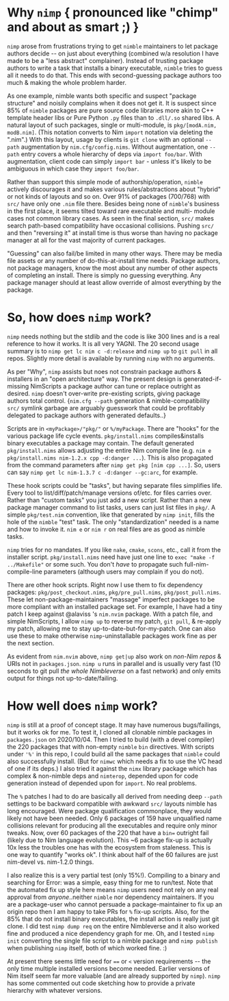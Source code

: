 Why `nimp` { pronounced like "chimp" and about as smart ;) }
============================================================
`nimp` arose from frustrations trying to get `nimble` maintainers to let package
authors decide -- on just about everything (combined w/a resolution I have made
to be a "less abstract" complainer).  Instead of trusting package authors to
write a task that installs a binary executable, `nimble` tries to guess all it
needs to do that.  This ends with second-guessing package authors too much &
making the whole problem harder.

As one example, nimble wants both specific and suspect "package structure" and
noisily complains when it does not get it.  It is suspect since 85% of `nimble`
packages are pure source code libraries more akin to C++ template header libs or
Pure Python `.py` files than to `.dll/.so` shared libs.  A natural layout of
such packages, single or multi-module, is `pkg/[modA.nim, modB.nim]`.  (This
notation converts to Nim `import` notation via deleting the ".nim".)  With this
layout, usage by clients is `git clone` with an optional `--path` augmentation
by `nim.cfg/config.nims`.  Without augmentation, one `--path` entry covers a
whole hierarchy of deps via `import foo/bar`.  With augmentation, client code
can simply `import bar` - unless it's likely to be ambiguous in which case they
`import foo/bar`.

Rather than support this simple mode of authorship/operation, `nimble` actively
discourages it and makes various rules/abstractions about "hybrid" or not kinds
of layouts and so on.  Over 91% of packages (700/768) with `src/` have only one
`.nim` file there.  Besides being none of `nimble`'s business in the first
place, it seems tilted toward rare executable and multi- module cases not common
library cases.  As seen in the final section, `src/` makes search path-based
compatibility have occasional collisions.  Pushing `src/` and then "reversing
it" at install time is thus worse than having no package manager at all for the
vast majority of current packages.

"Guessing" can also fail/be limited in many other ways.  There may be media file
assets or any number of do-this-at-install time needs.  Package authors, not
package managers, know the most about any number of other aspects of completing
an install.  There is simply no guessing everything.  Any package manager should
at least allow override of almost everything by the package.

So, how does `nimp` work?
=========================
`nimp` needs nothing but the stdlib and the code is like 300 lines and is a real
reference to how it works.  It is all very YAGNI.  The 20 second usage summary
is to `nimp get lc nim c -d:release` and `nimp up` to `git pull` in all repos.
Slightly more detail is available by running `nimp` with no arguments.

As per "Why", `nimp` assists but noes not constrain package authors & installers
in an "open architecture" way.  The present design is generated-if-missing
NimScripts a package author can tune or replace outright as desired.  `nimp`
doesn't over-write pre-existing scripts, giving package authors total control.
{`nim.cfg --path` generation & nimble-compatibility `src/` symlink garbage are
arguably guesswork that could be profitably delegated to package authors with
generated defaults..}

Scripts are in `<myPackage>/"pkg/"` or `%/myPackage`.  There are "hooks" for the
various package life cycle events.  `pkg/install.nims` compiles&installs binary
executables a package may contain.  The default generated `pkg/install.nims`
allows adjusting the entire Nim compile line (e.g. `nim e pkg/install.nims
nim-1.2.x cpp -d:danger ...`).  This is also propagated from the command
parameters after `nimp get pkg [nim cpp ...]`.  So, users can say `nimp get lc
nim-1.3.7 c -d:danger --gc:arc`, for example.

These hook scripts could be "tasks", but having separate files simplifies life.
Every tool to list/diff/patch/manage versions of/etc. for files carries over.
Rather than "custom tasks" you just add a new script.  Rather than a new package
manager command to list tasks, users can just list files in `pkg/`.  A simple
`pkg/test.nim` convention, like that generated by `nimp init`, fills the hole of
the `nimble` "test" task.  The only "standardization" needed is a name and how
to invoke it.  `nim e` or `nim r` on real files are as good as nimble tasks.

`nimp` tries for no mandates.  If you like `nake`, `cmake`, `scons`, etc., call
it from the installer script.  `pkg/install.nims` need have just one line to
`exec "make -f ../Makefile"` or some such.  You don't *have* to propagate such
full-nim-compile-line parameters (although users may complain if you do not).

There are other hook scripts.  Right now I use them to fix dependency packages:
`pkg/post_checkout.nims`, `pkg/pre_pull.nims`, `pkg/post_pull.nims`.  These let
non-package-maintainers "massage" imperfect packages to be more compliant with
an installed package set.  For example, I have had a tiny patch I keep against
@alaviss 's `nim.nvim` package.  With a patch file, and simple NimScripts, I
allow `nimp up` to reverse my patch, `git pull`, & re-apply my patch, allowing
me to stay up-to-date-but-for-my-patch.  One can also use these to make
otherwise `nimp`-uninstallable packages work fine as per the next section.

As evident from `nim.nvim` above, `nimp get|up` also work on *non-Nim repos* &
URIs not in `packages.json`.  `nimp u`  runs in parallel and is usually very
fast (10 seconds to git pull *the whole Nimbleverse* on a fast network) and only
emits output for things not up-to-date/failing.

How well does `nimp` work?
==========================
`nimp` is still at a proof of concept stage. It may have numerous bugs/failings,
but it works ok for me.  To test it, I cloned all clonable nimble packages in
`packages.json` on 2020/10/04.  Then I tried to build (with a devel compiler)
the 220 packages that with non-empty `nimble` `bin` directives.  With scripts
under `'%'` in this repo, I could build all the same packages that `nimble`
could also successfully install.  (But for `nimwc` which needs a fix to use the
VC head of one if its deps.)  I also tried it against the `nimx` library
package which has complex & non-nimble deps and `nimterop`, depended upon for
code generation instead of depended upon for `import`.  No real problems.

The `%` patches I had to do are basically all derived from needing deep `--path`
settings to be backward compatible with awkward `src/` layouts nimble has long
encouraged.  Were package qualification commonplace, they would likely not have
been needed.  Only 6 packages of 159 have unqualified name collisions relevant
for producing all the executables and require only minor tweaks.  Now, over 60
packages of the 220 that have a `bin=` outright fail (likely due to Nim language
evolution).  This ~6 package fix-up is actually 10x less the troubles one has
with the ecosystem from staleness.  This is one way to quantify "works ok".  I
think about half of the 60 failures are just nim-devel vs. nim-1.2.0 things.

I also realize this is a very partial test (only 15%!).  Compiling to a binary
and searching for Error: was a simple, easy thing for me to run/test.  Note that
the automated fix up style here means `nimp` users need not rely on any real
approval from *anyone*..neither `nimble` nor dependency maintainers.  If you are
a package-user who cannot persuade a package-maintainer to fix up an origin repo
then I am happy to take PRs for `%` fix-up scripts.  Also, for the 85% that do
not install binary executables, the install action is really just git clone.
I did test `nimp dump req` on the entire Nimbleverse and it also worked fine
and produced a nice dependency graph for me.  Oh, and I tested `nimp init`
converting the single file script to a nimble package and `nimp publish` when
publishing `nimp` itself, both of which worked fine. :)

At present there seems little need for `==` or `<` version requirements -- the
only time multiple installed versions become needed.  Earlier versions of Nim
itself seem far more valuable (and are already supported by `nimp`).  `nimp` has
some commented out code sketching how to provide a private hierarchy with
whatever versions.
